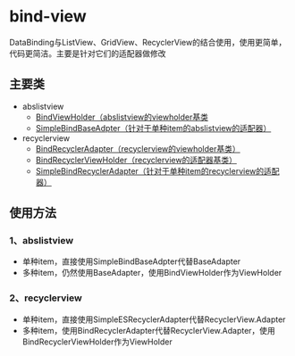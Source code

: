 # bind-view
DataBinding与ListView、GridView、RecyclerView的结合使用，使用更简单，代码更简洁。主要是针对它们的适配器做修改

## 主要类
- abslistview  
    - [BindViewHolder（abslistview的viewholder基类][BindViewHolder]  
    - [SimpleBindBaseAdpter（针对于单种item的abslistview的适配器）][SimpleBindBaseAdpter]
- recyclerview  
    - [BindRecyclerAdapter（recyclerview的viewholder基类）][SimpleBindBaseAdpter]  
    - [BindRecyclerViewHolder（recyclerview的适配器基类）][BindRecyclerViewHolder]  
    - [SimpleBindRecyclerAdapter（针对于单种item的recyclerview的适配器）][SimpleBindRecyclerAdapter]

## 使用方法
### 1、abslistview 
   - 单种item，直接使用SimpleBindBaseAdpter代替BaseAdapter
   - 多种item，仍然使用BaseAdapter，使用BindViewHolder作为ViewHolder
### 2、recyclerview 
   - 单种item，直接使用SimpleESRecyclerAdapter代替RecyclerView.Adapter  
   - 多种item，使用BindRecyclerAdapter代替RecyclerView.Adapter，使用BindRecyclerViewHolder作为ViewHolder
 
[BindViewHolder]:https://github.com/albert-lii/BindBinding/blob/master/bind-view/src/main/java/com/ly/easy/abslistview/BindViewHolder.java
[SimpleBindBaseAdpter]:https://github.com/albert-lii/BindBinding/blob/master/bind-view/src/main/java/com/ly/easy/abslistview/SimpleESBaseAdpter.java
[BindRecyclerAdapter]:https://github.com/albert-lii/BindBinding/blob/master/bind-view/src/main/java/com/ly/easy/recyclerview/BindRecyclerAdapter.java
[BindRecyclerViewHolder]:https://github.com/albert-lii/BindBinding/blob/master/bind-view/src/main/java/com/ly/easy/recyclerview/BindRecyclerViewHolder.java
[SimpleBindRecyclerAdapter]:https://github.com/albert-lii/BindBinding/blob/master/bind-view/src/main/java/com/ly/easy/recyclerview/SimpleESRecyclerAdapter.java


